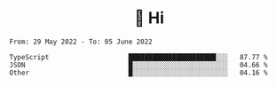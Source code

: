 <h1 align="center">👋 Hi</h1>
<!-- <h3 align="center">An enthusiastic frontend developer</h3> -->

<!--START_SECTION:waka-->

```text
From: 29 May 2022 - To: 05 June 2022

TypeScript                    ██████████████████████░░░   87.77 %
JSON                          █░░░░░░░░░░░░░░░░░░░░░░░░   04.66 %
Other                         █░░░░░░░░░░░░░░░░░░░░░░░░   04.16 %
```

<!--END_SECTION:waka-->

